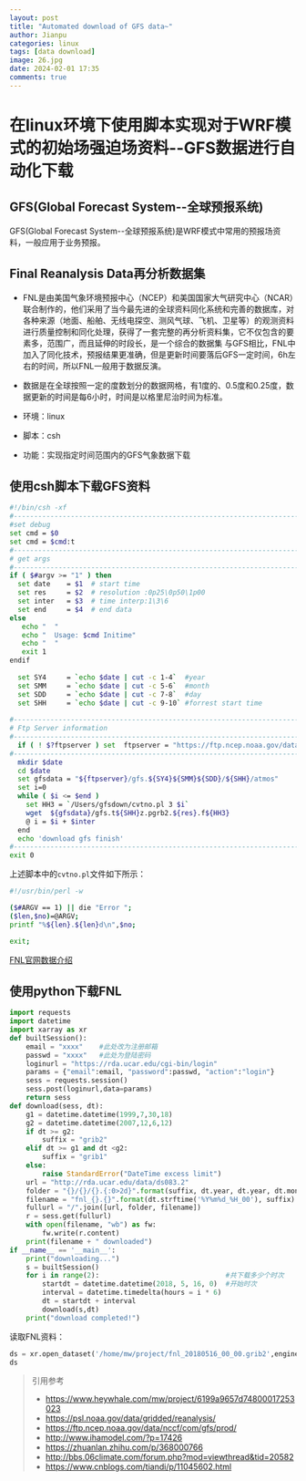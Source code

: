 ```yaml
---
layout: post
title: "Automated download of GFS data~"
author: Jianpu
categories: linux
tags: [data download]
image: 26.jpg
date: 2024-02-01 17:35
comments: true
---
```


# 在linux环境下使用脚本实现对于WRF模式的初始场强迫场资料--GFS数据进行自动化下载

## GFS(Global Forecast System--全球预报系统)

GFS(Global Forecast System--全球预报系统)是WRF模式中常用的预报场资料，一般应用于业务预报。

##  Final Reanalysis Data再分析数据集

- FNL是由美国气象环境预报中心（NCEP）和美国国家大气研究中心（NCAR）联合制作的，他们采用了当今最先进的全球资料同化系统和完善的数据库，对各种来源（地面、船舶、无线电探空、测风气球、飞机、卫星等）的观测资料进行质量控制和同化处理，获得了一套完整的再分析资料集，它不仅包含的要素多，范围广，而且延伸的时段长，是一个综合的数据集
  与GFS相比，FNL中加入了同化技术，预报结果更准确，但是更新时间要落后GFS一定时间，6h左右的时间，所以FNL一般用于数据反演。

- 数据是在全球按照一定的度数划分的数据网格，有1度的、0.5度和0.25度，数据更新的时间是每6小时，时间是以格里尼治时间为标准。

- 环境：linux
- 脚本：csh
- 功能：实现指定时间范围内的GFS气象数据下载


## 使用csh脚本下载GFS资料

```bash
#!/bin/csh -xf
#-----------------------------------------------------------------------
#set debug
set cmd = $0
set cmd = $cmd:t
#-----------------------------------------------------------------------
# get args
#-----------------------------------------------------------------------
if ( $#argv >= "1" ) then
  set date    = $1  # start time 
  set res     = $2  # resolution :0p25\0p50\1p00
  set inter   = $3  # time interp:1\3\6
  set end     = $4  # end data
else
   echo "  "
   echo "  Usage: $cmd Initime"
   echo "  "
   exit 1
endif
 
  set SY4     = `echo $date | cut -c 1-4`  #year
  set SMM     = `echo $date | cut -c 5-6`  #month
  set SDD     = `echo $date | cut -c 7-8`  #day
  set SHH     = `echo $date | cut -c 9-10` #forrest start time
 
#-----------------------------------------------------------------------
# Ftp Server information
#-----------------------------------------------------------------------
  if ( ! $?ftpserver ) set  ftpserver = "https://ftp.ncep.noaa.gov/data/nccf/com/gfs/prod/"
#-----------------------------------------------------------------------
  mkdir $date
  cd $date
  set gfsdata = "${ftpserver}/gfs.${SY4}${SMM}${SDD}/${SHH}/atmos"
  set i=0
  while ( $i <= $end )
    set HH3 = `/Users/gfsdown/cvtno.pl 3 $i`
    wget  ${gfsdata}/gfs.t${SHH}z.pgrb2.${res}.f${HH3}
    @ i = $i + $inter
  end
  echo 'download gfs finish'
#-----------------------------------------------------------------------
exit 0


```

上述脚本中的`cvtno.pl`文件如下所示：

```bash
#!/usr/bin/perl -w

($#ARGV == 1) || die "Error ";
($len,$no)=@ARGV;
printf "%${len}.${len}d\n",$no;

exit;

```


[FNL官网数据介绍](https://rda.ucar.edu/datasets/ds083.2/#!)

## 使用python下载FNL

```python
import requests
import datetime
import xarray as xr
def builtSession():
    email = "xxxx"    #此处改为注册邮箱
    passwd = "xxxx"   #此处为登陆密码
    loginurl = "https://rda.ucar.edu/cgi-bin/login"
    params = {"email":email, "password":passwd, "action":"login"}
    sess = requests.session()
    sess.post(loginurl,data=params)
    return sess
def download(sess, dt):
    g1 = datetime.datetime(1999,7,30,18)
    g2 = datetime.datetime(2007,12,6,12)
    if dt >= g2:
        suffix = "grib2"
    elif dt >= g1 and dt <g2:
        suffix = "grib1"
    else:
        raise StandardError("DateTime excess limit")
    url = "http://rda.ucar.edu/data/ds083.2"
    folder = "{}/{}/{}.{:0>2d}".format(suffix, dt.year, dt.year, dt.month)
    filename = "fnl_{}.{}".format(dt.strftime('%Y%m%d_%H_00'), suffix)
    fullurl = "/".join([url, folder, filename])
    r = sess.get(fullurl)
    with open(filename, "wb") as fw:
        fw.write(r.content)
    print(filename + " downloaded")
if __name__ == '__main__':
    print("downloading...")
    s = builtSession()
    for i in range(2):                               #共下载多少个时次
        startdt = datetime.datetime(2018, 5, 16, 0)  #开始时次
        interval = datetime.timedelta(hours = i * 6)
        dt = startdt + interval
        download(s,dt)
    print("download completed!")
```

读取FNL资料：

```python
ds = xr.open_dataset('/home/mw/project/fnl_20180516_00_00.grib2',engine='pynio')
ds
```







> 引用参考
>
> - https://www.heywhale.com/mw/project/6199a9657d74800017253023
> - https://psl.noaa.gov/data/gridded/reanalysis/
> - https://ftp.ncep.noaa.gov/data/nccf/com/gfs/prod/
> - http://www.ihamodel.com/?p=17426
> - https://zhuanlan.zhihu.com/p/368000766
> - http://bbs.06climate.com/forum.php?mod=viewthread&tid=20582
> - https://www.cnblogs.com/tiandi/p/11045602.html